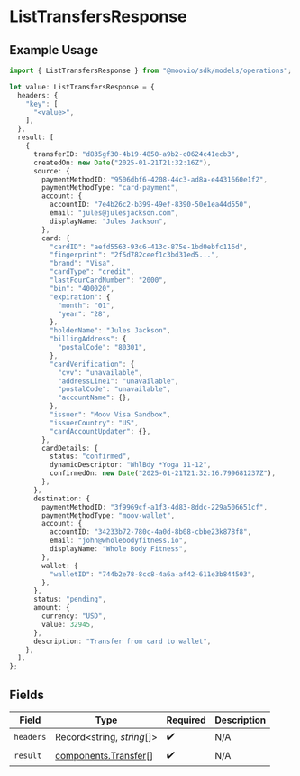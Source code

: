 # ListTransfersResponse

## Example Usage

```typescript
import { ListTransfersResponse } from "@moovio/sdk/models/operations";

let value: ListTransfersResponse = {
  headers: {
    "key": [
      "<value>",
    ],
  },
  result: [
    {
      transferID: "d835gf30-4b19-4850-a9b2-c0624c41ecb3",
      createdOn: new Date("2025-01-21T21:32:16Z"),
      source: {
        paymentMethodID: "9506dbf6-4208-44c3-ad8a-e4431660e1f2",
        paymentMethodType: "card-payment",
        account: {
          accountID: "7e4b26c2-b399-49ef-8390-50e1ea44d550",
          email: "jules@julesjackson.com",
          displayName: "Jules Jackson",
        },
        card: {
          "cardID": "aefd5563-93c6-413c-875e-1bd0ebfc116d",
          "fingerprint": "2f5d782ceef1c3bd31ed5...",
          "brand": "Visa",
          "cardType": "credit",
          "lastFourCardNumber": "2000",
          "bin": "400020",
          "expiration": {
            "month": "01",
            "year": "28",
          },
          "holderName": "Jules Jackson",
          "billingAddress": {
            "postalCode": "80301",
          },
          "cardVerification": {
            "cvv": "unavailable",
            "addressLine1": "unavailable",
            "postalCode": "unavailable",
            "accountName": {},
          },
          "issuer": "Moov Visa Sandbox",
          "issuerCountry": "US",
          "cardAccountUpdater": {},
        },
        cardDetails: {
          status: "confirmed",
          dynamicDescriptor: "WhlBdy *Yoga 11-12",
          confirmedOn: new Date("2025-01-21T21:32:16.799681237Z"),
        },
      },
      destination: {
        paymentMethodID: "3f9969cf-a1f3-4d83-8ddc-229a506651cf",
        paymentMethodType: "moov-wallet",
        account: {
          accountID: "34233b72-780c-4a0d-8b08-cbbe23k878f8",
          email: "john@wholebodyfitness.io",
          displayName: "Whole Body Fitness",
        },
        wallet: {
          "walletID": "744b2e78-8cc8-4a6a-af42-611e3b844503",
        },
      },
      status: "pending",
      amount: {
        currency: "USD",
        value: 32945,
      },
      description: "Transfer from card to wallet",
    },
  ],
};
```

## Fields

| Field                                                        | Type                                                         | Required                                                     | Description                                                  |
| ------------------------------------------------------------ | ------------------------------------------------------------ | ------------------------------------------------------------ | ------------------------------------------------------------ |
| `headers`                                                    | Record<string, *string*[]>                                   | :heavy_check_mark:                                           | N/A                                                          |
| `result`                                                     | [components.Transfer](../../models/components/transfer.md)[] | :heavy_check_mark:                                           | N/A                                                          |